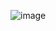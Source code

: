 ![image](https://github.com/riskalaluna/Tugas7_20220140176/assets/127090285/3deabf4e-1aeb-42a3-a425-249d5b36b952)
